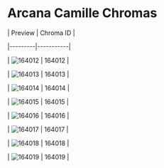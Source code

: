 # Arcana Camille Chromas


| Preview | Chroma ID |

|---------|-----------|

| ![164012](https://raw.communitydragon.org/latest/plugins/rcp-be-lol-game-data/global/default/v1/champion-chroma-images/164/164012.png) | 164012 |

| ![164013](https://raw.communitydragon.org/latest/plugins/rcp-be-lol-game-data/global/default/v1/champion-chroma-images/164/164013.png) | 164013 |

| ![164014](https://raw.communitydragon.org/latest/plugins/rcp-be-lol-game-data/global/default/v1/champion-chroma-images/164/164014.png) | 164014 |

| ![164015](https://raw.communitydragon.org/latest/plugins/rcp-be-lol-game-data/global/default/v1/champion-chroma-images/164/164015.png) | 164015 |

| ![164016](https://raw.communitydragon.org/latest/plugins/rcp-be-lol-game-data/global/default/v1/champion-chroma-images/164/164016.png) | 164016 |

| ![164017](https://raw.communitydragon.org/latest/plugins/rcp-be-lol-game-data/global/default/v1/champion-chroma-images/164/164017.png) | 164017 |

| ![164018](https://raw.communitydragon.org/latest/plugins/rcp-be-lol-game-data/global/default/v1/champion-chroma-images/164/164018.png) | 164018 |

| ![164019](https://raw.communitydragon.org/latest/plugins/rcp-be-lol-game-data/global/default/v1/champion-chroma-images/164/164019.png) | 164019 |